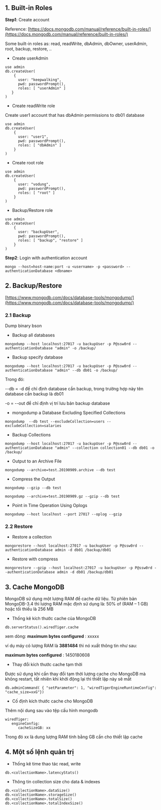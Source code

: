 ## 1. Built-in Roles

**Step1**: Create account

Reference: [https://docs.mongodb.com/manual/reference/built-in-roles/](https://docs.mongodb.com/manual/reference/built-in-roles/)

Some built-in roles as: read, readWrite, dbAdmin, dbOwner, userAdmin, root, backup, restore, ..

- Create userAdmin

```
use admin
db.createUser(
    {
      user: "keepwalking",
      pwd: passwordPrompt(),
      roles: [ "userAdmin" ]
   }
)
```

- Create readWrite role

Create user1 account that has dbAdmin permissions to db01 database

```
use admin
db.createUser(
    {
      user: "user1",
      pwd: passwordPrompt(),
      roles: [ "dbAdmin" ]
    }
)
```

- Create root role

```
use admin
db.createUser(
    {
      user: "vodung",
      pwd: passwordPrompt(),
      roles: [ "root" ]
    }
)
```

- Backup/Restore role

```
use admin
db.createUser(
    {
      user: "backupUser",
      pwd: passwordPrompt(),
      roles: [ "backup", "restore" ]
    }
)
```

**Step2**: Login with authentication account

`mongo --host=host-name:port -u <username> -p <password> --authenticationDatabase <dbname>`

## 2. Backup/Restore

[https://www.mongodb.com/docs/database-tools/mongodump/](https://www.mongodb.com/docs/database-tools/mongodump/)

### 2.1 Backup

Dump binary bson

- Backup all databases

`mongodump --host localhost:27017 -u backupUser -p P@ssw0rd --authenticationDatabase "admin" -o /backup/`

- Backup specify database

`mongodump --host localhost:27017 -u backupUser -p P@ssw0rd --authenticationDatabase "admin" --db db01 -o /backup/`

Trong đó:

--db = -d để chỉ định database cần backup, trong trường hợp này tên database cần backup là db01

-o = --out để chỉ định vị trí lưu bản backup database

- mongodump a Database Excluding Specified Collections

`mongodump  --db test --excludeCollection=users --excludeCollection=salaries`

- Backup Collections

`mongodump --host localhost:27017 -u backupUser -p P@ssw0rd --authenticationDatabase "admin" --collection collection01 --db db01 -o /backup/`

- Output to an Archive File

`mongodump --archive=test.20190909.archive --db test`

- Compress the Output

`mongodump --gzip --db test`

`mongodump --archive=test.20190909.gz --gzip --db test`

- Point in Time Operation Using Oplogs

`mongodump --host localhost --port 27017 --oplog --gzip`

### 2.2 Restore

- Restore a collection

`mongorestore --host localhost:27017 -u backupUser -p P@ssw0rd --authenticationDatabase admin -d db01 /backup/db01`

- Restore with compress

`mongorestore --gzip --host localhost:27017 -u backupUser -p P@ssw0rd --authenticationDatabase admin -d db01 /backup/db01`

## 3. Cache MongoDB

MongoDB sử dụng một lượng RAM để cache dữ liệu. Từ phiên bản MongoDB-3.4 thì lượng RAM mặc định sử dụng là: 50% of (RAM – 1 GB) hoặc tối thiếu là 256 MB

- Thống kê kích thước cache của MongoDB

`db.serverStatus().wiredTiger.cache`

xem dòng: **maximum bytes configured** : xxxxx

ví dụ máy có lượng RAM là **3881484** thì nó xuất thông tin như sau:

**maximum bytes configured** : 1450180608

- Thay đổi kích thước cache tạm thời

Được sử dụng khi cần thay đổi tạm thời lượng cache cho MongoDB mà không restart, tất nhiên khi khởi động lại thì thiết lập này sẽ mất

`db.adminCommand( { "setParameter": 1, "wiredTigerEngineRuntimeConfig": "cache_size=xxG"})`

- Cố định kích thước cache cho MongoDB

Thêm nội dung sau vào tệp cấu hình mongodb

```
wiredTiger:
   engineConfig:
      cacheSizeGB: xx
```

Trong đó xx là dung lượng RAM tính bằng GB cần cho thiết lập cache

## 4. Một số lệnh quản trị

- Thống kê time thao tác read, write

`db.<collectionName>.latencyStats()`

- Thông tin collection size cho data & indexes

```
db.<collectionName>.dataSize()
db.<collectionName>.storageSize()
db.<collectionName>.totalSize()
db.<collectionName>.totalIndexSize()
```
